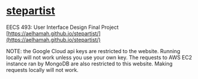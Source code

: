 # [stepartist](https://aelhamah.github.io/stepartist/)
EECS 493: User Interface Design Final Project
[https://aelhamah.github.io/stepartist/](https://aelhamah.github.io/stepartist/)

NOTE: the Google Cloud api keys are restricted to the website. Running locally will not work unless you use your own key. The requests to AWS EC2 instance ran by MongoDB are also restricted to this website. Making requests locally will not work.
